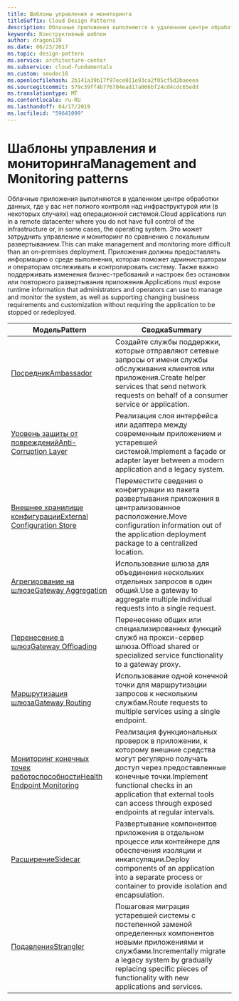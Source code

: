 ```yaml
---
title: Шаблоны управления и мониторинга
titleSuffix: Cloud Design Patterns
description: Облачные приложения выполняются в удаленном центре обработки данных, где у вас нет полного контроля над инфраструктурой или (в некоторых случаях) над операционной системой. Это может затруднить управление и мониторинг по сравнению с локальным развертыванием. Приложения должны предоставлять информацию о среде выполнения, которая поможет администраторам и операторам отслеживать и контролировать систему. Также важно поддерживать изменения бизнес-требований и настроек без остановки или повторного развертывания приложения.
keywords: Конструктивный шаблон
author: dragon119
ms.date: 06/23/2017
ms.topic: design-pattern
ms.service: architecture-center
ms.subservice: cloud-fundamentals
ms.custom: seodec18
ms.openlocfilehash: 2b141a39b17f97ece011e93ca2f05cf5d2baeeea
ms.sourcegitcommit: 579c39ff4b776704ead17a006bf24cd4cdc65edd
ms.translationtype: MT
ms.contentlocale: ru-RU
ms.lasthandoff: 04/17/2019
ms.locfileid: "59641099"
---
```

# <a name="management-and-monitoring-patterns"></a><span data-ttu-id="9f98b-106">Шаблоны управления и мониторинга</span><span class="sxs-lookup"><span data-stu-id="9f98b-106">Management and Monitoring patterns</span></span>

<span data-ttu-id="9f98b-107">Облачные приложения выполняются в удаленном центре обработки данных, где у вас нет полного контроля над инфраструктурой или (в некоторых случаях) над операционной системой.</span><span class="sxs-lookup"><span data-stu-id="9f98b-107">Cloud applications run in a remote datacenter where you do not have full control of the infrastructure or, in some cases, the operating system.</span></span> <span data-ttu-id="9f98b-108">Это может затруднить управление и мониторинг по сравнению с локальным развертыванием.</span><span class="sxs-lookup"><span data-stu-id="9f98b-108">This can make management and monitoring more difficult than an on-premises deployment.</span></span> <span data-ttu-id="9f98b-109">Приложения должны предоставлять информацию о среде выполнения, которая поможет администраторам и операторам отслеживать и контролировать систему. Также важно поддерживать изменения бизнес-требований и настроек без остановки или повторного развертывания приложения.</span><span class="sxs-lookup"><span data-stu-id="9f98b-109">Applications must expose runtime information that administrators and operators can use to manage and monitor the system, as well as supporting changing business requirements and customization without requiring the application to be stopped or redeployed.</span></span>

|                              <span data-ttu-id="9f98b-110">Модель</span><span class="sxs-lookup"><span data-stu-id="9f98b-110">Pattern</span></span>                               |                                                              <span data-ttu-id="9f98b-111">Сводка</span><span class="sxs-lookup"><span data-stu-id="9f98b-111">Summary</span></span>                                                              |
|--------------------------------------------------------------------|-----------------------------------------------------------------------------------------------------------------------------------|
|                   [<span data-ttu-id="9f98b-112">Посредник</span><span class="sxs-lookup"><span data-stu-id="9f98b-112">Ambassador</span></span>](../ambassador.md)                   |                 <span data-ttu-id="9f98b-113">Создайте службы поддержки, которые отправляют сетевые запросы от имени службы обслуживания клиентов или приложения.</span><span class="sxs-lookup"><span data-stu-id="9f98b-113">Create helper services that send network requests on behalf of a consumer service or application.</span></span>                 |
|        [<span data-ttu-id="9f98b-114">Уровень защиты от повреждений</span><span class="sxs-lookup"><span data-stu-id="9f98b-114">Anti-Corruption Layer</span></span>](../anti-corruption-layer.md)        |                       <span data-ttu-id="9f98b-115">Реализация слоя интерфейса или адаптера между современным приложением и устаревшей системой.</span><span class="sxs-lookup"><span data-stu-id="9f98b-115">Implement a façade or adapter layer between a modern application and a legacy system.</span></span>                       |
| [<span data-ttu-id="9f98b-116">Внешнее хранилище конфигурации</span><span class="sxs-lookup"><span data-stu-id="9f98b-116">External Configuration Store</span></span>](../external-configuration-store.md) |                <span data-ttu-id="9f98b-117">Переместите сведения о конфигурации из пакета развертывания приложения в централизованное расположение.</span><span class="sxs-lookup"><span data-stu-id="9f98b-117">Move configuration information out of the application deployment package to a centralized location.</span></span>                |
|          [<span data-ttu-id="9f98b-118">Агрегирование на шлюзе</span><span class="sxs-lookup"><span data-stu-id="9f98b-118">Gateway Aggregation</span></span>](../gateway-aggregation.md)          |                          <span data-ttu-id="9f98b-119">Использование шлюза для объединения нескольких отдельных запросов в один общий.</span><span class="sxs-lookup"><span data-stu-id="9f98b-119">Use a gateway to aggregate multiple individual requests into a single request.</span></span>                           |
|           [<span data-ttu-id="9f98b-120">Перенесение в шлюз</span><span class="sxs-lookup"><span data-stu-id="9f98b-120">Gateway Offloading</span></span>](../gateway-offloading.md)           |                              <span data-ttu-id="9f98b-121">Перенесение общих или специализированных функций служб на прокси-сервер шлюза.</span><span class="sxs-lookup"><span data-stu-id="9f98b-121">Offload shared or specialized service functionality to a gateway proxy.</span></span>                              |
|              [<span data-ttu-id="9f98b-122">Маршрутизация шлюза</span><span class="sxs-lookup"><span data-stu-id="9f98b-122">Gateway Routing</span></span>](../gateway-routing.md)              |                                   <span data-ttu-id="9f98b-123">Использование одной конечной точки для маршрутизации запросов к нескольким службам.</span><span class="sxs-lookup"><span data-stu-id="9f98b-123">Route requests to multiple services using a single endpoint.</span></span>                                    |
|   [<span data-ttu-id="9f98b-124">Мониторинг конечных точек работоспособности</span><span class="sxs-lookup"><span data-stu-id="9f98b-124">Health Endpoint Monitoring</span></span>](../health-endpoint-monitoring.md)   |   <span data-ttu-id="9f98b-125">Реализация функциональных проверок в приложении, к которому внешние средства могут регулярно получать доступ через предоставленные конечные точки.</span><span class="sxs-lookup"><span data-stu-id="9f98b-125">Implement functional checks in an application that external tools can access through exposed endpoints at regular intervals.</span></span>    |
|                      [<span data-ttu-id="9f98b-126">Расширение</span><span class="sxs-lookup"><span data-stu-id="9f98b-126">Sidecar</span></span>](../sidecar.md)                      |         <span data-ttu-id="9f98b-127">Развертывание компонентов приложения в отдельном процессе или контейнере для обеспечения изоляции и инкапсуляции.</span><span class="sxs-lookup"><span data-stu-id="9f98b-127">Deploy components of an application into a separate process or container to provide isolation and encapsulation.</span></span>          |
|                    [<span data-ttu-id="9f98b-128">Подавление</span><span class="sxs-lookup"><span data-stu-id="9f98b-128">Strangler</span></span>](../strangler.md)                    | <span data-ttu-id="9f98b-129">Пошаговая миграция устаревшей системы с постепенной заменой определенных компонентов новыми приложениями и службами.</span><span class="sxs-lookup"><span data-stu-id="9f98b-129">Incrementally migrate a legacy system by gradually replacing specific pieces of functionality with new applications and services.</span></span> |
